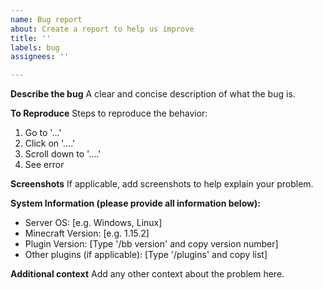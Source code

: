 ```yaml
---
name: Bug report
about: Create a report to help us improve
title: ''
labels: bug
assignees: ''

---
```


**Describe the bug**
A clear and concise description of what the bug is.

**To Reproduce**
Steps to reproduce the behavior:
1. Go to '...'
2. Click on '....'
3. Scroll down to '....'
4. See error

**Screenshots**
If applicable, add screenshots to help explain your problem.

**System Information (please provide all information below):**
 - Server OS: [e.g. Windows, Linux]
 - Minecraft Version: [e.g. 1.15.2]
 - Plugin Version: [Type '/bb version' and copy version number]
- Other plugins (if applicable): [Type '/plugins' and copy list]

**Additional context**
Add any other context about the problem here.
